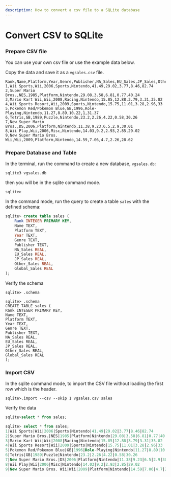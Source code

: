 ```yaml
---
description: How to convert a csv file to a SQLite database
---
```


# Convert CSV to SQLite

### Prepare CSV file

You can use your own csv file or use the example data below.

Copy the data and save it as a `vgsales.csv` file.

```csv
Rank,Name,Platform,Year,Genre,Publisher,NA_Sales,EU_Sales,JP_Sales,Other_Sales,Global_Sales
1,Wii Sports,Wii,2006,Sports,Nintendo,41.49,29.02,3.77,8.46,82.74
2,Super Mario Bros.,NES,1985,Platform,Nintendo,29.08,3.58,6.81,0.77,40.24
3,Mario Kart Wii,Wii,2008,Racing,Nintendo,15.85,12.88,3.79,3.31,35.82
4,Wii Sports Resort,Wii,2009,Sports,Nintendo,15.75,11.01,3.28,2.96,33
5,Pokemon Red/Pokemon Blue,GB,1996,Role-Playing,Nintendo,11.27,8.89,10.22,1,31.37
6,Tetris,GB,1989,Puzzle,Nintendo,23.2,2.26,4.22,0.58,30.26
7,New Super Mario Bros.,DS,2006,Platform,Nintendo,11.38,9.23,6.5,2.9,30.01
8,Wii Play,Wii,2006,Misc,Nintendo,14.03,9.2,2.93,2.85,29.02
9,New Super Mario Bros. Wii,Wii,2009,Platform,Nintendo,14.59,7.06,4.7,2.26,28.62
```

### Prepare Database and Table

In the terminal, run the command to create a new database, `vgsales.db`:

```shell
sqlite3 vgsales.db
```

then you will be in the sqlite command mode.

```
sqlite>
```

In the command mode, run the query to create a table `sales` with the defined schema:

```sql
sqlite> create table sales (
	Rank INTEGER PRIMARY KEY,
	Name TEXT,
	Platform TEXT,
	Year TEXT,
	Genre TEXT,
	Publisher TEXT,
	NA_Sales REAL,
	EU_Sales REAL,
	JP_Sales REAL,
	Other_Sales REAL,
	Global_Sales REAL
);
```

Verify the schema

```
sqlite> .schema
```

```
sqlite> .schema
CREATE TABLE sales (
Rank INTEGER PRIMARY KEY,
Name TEXT,
Platform TEXT,
Year TEXT,
Genre TEXT,
Publisher TEXT,
NA_Sales REAL,
EU_Sales REAL,
JP_Sales REAL,
Other_Sales REAL,
Global_Sales REAL
);
```

### Import CSV

In the sqlite command mode, to import the CSV file without loading the first row which is the header.

```
sqlite>.import --csv --skip 1 vgsales.csv sales
```

Verify the data

```sql
sqlite>select * from sales;
```

```sql
sqlite> select * from sales;
1|Wii Sports|Wii|2006|Sports|Nintendo|41.49|29.02|3.77|8.46|82.74
2|Super Mario Bros.|NES|1985|Platform|Nintendo|29.08|3.58|6.81|0.77|40.24
3|Mario Kart Wii|Wii|2008|Racing|Nintendo|15.85|12.88|3.79|3.31|35.82
4|Wii Sports Resort|Wii|2009|Sports|Nintendo|15.75|11.01|3.28|2.96|33
5|Pokemon Red/Pokemon Blue|GB|1996|Role-Playing|Nintendo|11.27|8.89|10.22|1|31.37
6|Tetris|GB|1989|Puzzle|Nintendo|23.2|2.26|4.22|0.58|30.26
7|New Super Mario Bros.|DS|2006|Platform|Nintendo|11.38|9.23|6.5|2.9|30.01
8|Wii Play|Wii|2006|Misc|Nintendo|14.03|9.2|2.93|2.85|29.02
9|New Super Mario Bros. Wii|Wii|2009|Platform|Nintendo|14.59|7.06|4.7|2.26|28.62q
```
